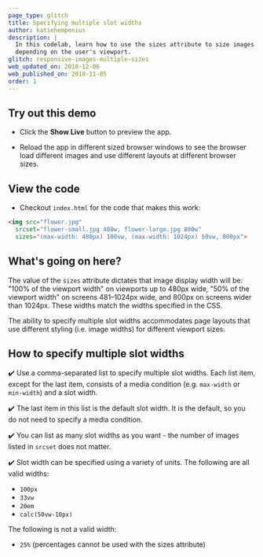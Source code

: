 ```yaml
---
page_type: glitch
title: Specifying multiple slot widths
author: katiehempenius
description: |
  In this codelab, learn how to use the sizes attribute to size images correctly
  depending on the user's viewport.
glitch: responsive-images-multiple-sizes
web_updated_on: 2018-12-06
web_published_on: 2018-11-05
order: 1
---
```


## Try out this demo

- Click the **Show Live** button to preview the app.

<web-screenshot type="show-live"></web-screenshot>

- Reload the app in different sized browser windows to see the browser load
different images and use different layouts at different browser sizes.

## View the code

- Checkout `index.html` for the code that makes this work:

```html
<img src="flower.jpg"
  srcset="flower-small.jpg 480w, flower-large.jpg 800w"
  sizes="(max-width: 480px) 100vw, (max-width: 1024px) 50vw, 800px">
```

## What's going on here?

The value of the `sizes` attribute dictates that image display width will be:
"100% of the viewport width" on viewports up to 480px wide, "50% of the viewport
width" on screens 481–1024px wide, and 800px on screens wider than 1024px. These
widths match the widths specified in the CSS.

The ability to specify multiple slot widths accommodates page layouts that use
different styling (i.e. image widths) for different viewport sizes.

## How to specify multiple slot widths

✔️ Use a comma-separated list to specify multiple slot widths. Each list item,
except for the last item, consists of a media condition (e.g. `max-width` or
`min-width`) and a slot width.

✔️ The last item in this list is the default slot width. It is the default, so
you do not need to specify a media condition.

✔️ You can list as many slot widths as you want - the number of images listed in
`srcset` does not matter.

✔️ Slot width can be specified using a variety of units. The following are all
valid widths:

- `100px`
- `33vw`
- `20em`
- `calc(50vw-10px)`

The following is not a valid width:

- `25%` (percentages cannot be used with the sizes attribute)
